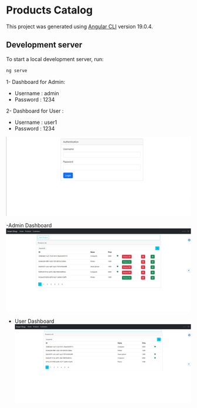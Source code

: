 # Products Catalog 


This project was generated using [Angular CLI](https://github.com/angular/angular-cli) version 19.0.4.

## Development server

To start a local development server, run:

```bash
ng serve
```

1- Dashboard for Admin: 
  - Username : admin
  - Password : 1234
    
2- Dashboard for User :
  - Username : user1
  - Password : 1234
      
![image alt](https://github.com/AliChkhiro/Product_Catalog/blob/5f12eb2715ff412ba3dca2339e5091a504abb255/1-Authentication.jpg)

-Admin Dashboard 
![image alt](https://github.com/AliChkhiro/Product_Catalog/blob/f9cdc94c9be2d340dd6e7a6a199d55c49da446a0/dashboard%20for%20Admin.jpg)
- User Dashboard
![image alt](https://github.com/AliChkhiro/Product_Catalog/blob/f200ea68df95263e00eee6edb61cb62176aa49a0/4-%20dashboard%20for%20User.jpg)
